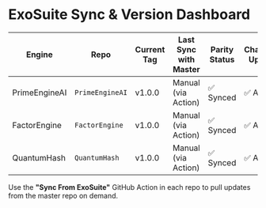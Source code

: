 # ExoSuite Sync & Version Dashboard

| Engine         | Repo              | Current Tag | Last Sync with Master | Parity Status | Changelog Updated |
|----------------|-------------------|-------------|------------------------|----------------|-------------------|
| PrimeEngineAI  | `PrimeEngineAI`   | v1.0.0      | Manual (via Action)   | ✅ Synced       | ✅ Auto |
| FactorEngine   | `FactorEngine`    | v1.0.0      | Manual (via Action)   | ✅ Synced       | ✅ Auto |
| QuantumHash    | `QuantumHash`     | v1.0.0      | Manual (via Action)   | ✅ Synced       | ✅ Auto |

Use the **"Sync From ExoSuite"** GitHub Action in each repo to pull updates from the master repo on demand.
